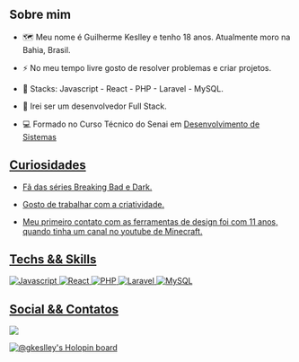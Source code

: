 ## Sobre mim
<p align="justify">
  
 - 🗺️ Meu nome é Guilherme Keslley e tenho 18 anos. Atualmente moro na Bahia, Brasil.<br>
  
 - ⚡ No meu tempo livre gosto de resolver problemas e criar projetos.
  
 - 📖 Stacks: Javascript - React - PHP - Laravel - MySQL.
  
 - 🧠 Irei ser um desenvolvedor Full Stack.
  
  - 💻 Formado no Curso Técnico do Senai em <a href="https://www.senaibahia.com.br/"> Desenvolvimento de Sistemas
  
</p>

## Curiosidades
<p align="justify">
  
 - Fã das séries Breaking Bad e Dark.
  
 - Gosto de trabalhar com a criatividade.
  
 - Meu primeiro contato com as ferramentas de design foi com 11 anos, quando tinha um canal no youtube de Minecraft.
  
</p>

## Techs && Skills
<p align="justify">
 <img alt="Javascript" src="https://img.shields.io/badge/javascript-%230d1117.svg?style=for-the-badge&logo=javascript"/>
 <img alt="React" src="https://img.shields.io/badge/react-%230d1117.svg?style=for-the-badge&logo=react"/>
 <img alt="PHP" src="https://img.shields.io/badge/php-%230d1117.svg?style=for-the-badge&logo=php"/>
 <img alt="Laravel" src="https://img.shields.io/badge/laravel-%230d1117.svg?style=for-the-badge&logo=laravel"/>
 <img alt="MySQL" src="https://img.shields.io/badge/mysql-%230d1117.svg?style=for-the-badge&logo=mysql"/>
</p>

## Social && Contatos
<p align="justify">
<a href="https://www.instagram.com/guilhermekeslley"><img src="https://img.shields.io/badge/guilhermekeslley-%230d1117.svg?style=for-the-badge&logo=Instagram&logoColor=#E4405F"/></a>
</p>

[![@gkeslley's Holopin board](https://holopin.me/gkeslley)](https://holopin.io/@gkeslley)

